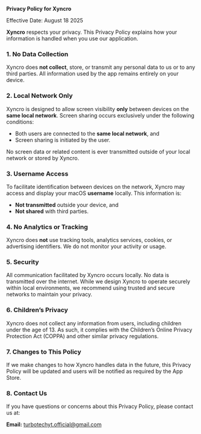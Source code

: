 **Privacy Policy for Xyncro**

Effective Date: August 18 2025

**Xyncro** respects your privacy. This Privacy Policy explains how your information is handled when you use our application.

### 1. **No Data Collection**

Xyncro does **not collect**, store, or transmit any personal data to us or to any third parties. All information used by the app remains entirely on your device.

### 2. **Local Network Only**

Xyncro is designed to allow screen visibility **only** between devices on the **same local network**. Screen sharing occurs exclusively under the following conditions:

* Both users are connected to the **same local network**, and
* Screen sharing is initiated by the user.

No screen data or related content is ever transmitted outside of your local network or stored by Xyncro.

### 3. **Username Access**

To facilitate identification between devices on the network, Xyncro may access and display your macOS **username** locally. This information is:

* **Not transmitted** outside your device, and
* **Not shared** with third parties.

### 4. **No Analytics or Tracking**

Xyncro does **not** use tracking tools, analytics services, cookies, or advertising identifiers. We do not monitor your activity or usage.

### 5. **Security**

All communication facilitated by Xyncro occurs locally. No data is transmitted over the internet. While we design Xyncro to operate securely within local environments, we recommend using trusted and secure networks to maintain your privacy.

### 6. **Children’s Privacy**

Xyncro does not collect any information from users, including children under the age of 13. As such, it complies with the Children’s Online Privacy Protection Act (COPPA) and other similar privacy regulations.

### 7. **Changes to This Policy**

If we make changes to how Xyncro handles data in the future, this Privacy Policy will be updated and users will be notified as required by the App Store.

### 8. **Contact Us**

If you have questions or concerns about this Privacy Policy, please contact us at:

**Email:** turbotechyt.official@gmail.com

